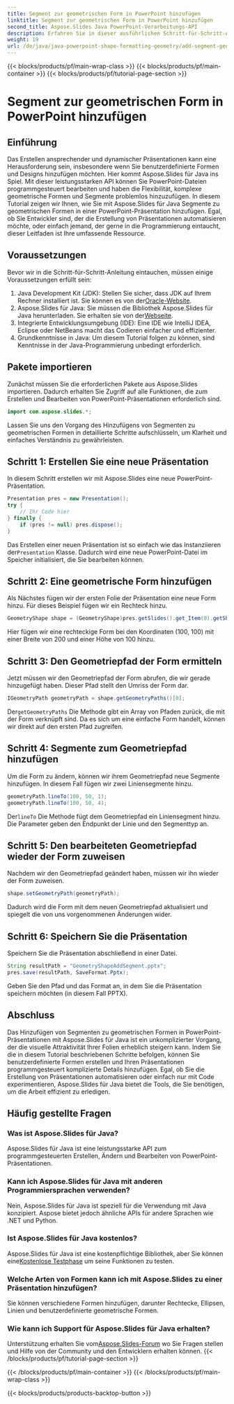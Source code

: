 ```yaml
---
title: Segment zur geometrischen Form in PowerPoint hinzufügen
linktitle: Segment zur geometrischen Form in PowerPoint hinzufügen
second_title: Aspose.Slides Java PowerPoint-Verarbeitungs-API
description: Erfahren Sie in dieser ausführlichen Schritt-für-Schritt-Anleitung, wie Sie mit Aspose.Slides für Java Segmente zu geometrischen Formen in PowerPoint-Präsentationen hinzufügen.
weight: 19
url: /de/java/java-powerpoint-shape-formatting-geometry/add-segment-geometry-shape-powerpoint/
---
```


{{< blocks/products/pf/main-wrap-class >}}
{{< blocks/products/pf/main-container >}}
{{< blocks/products/pf/tutorial-page-section >}}

# Segment zur geometrischen Form in PowerPoint hinzufügen

## Einführung
Das Erstellen ansprechender und dynamischer Präsentationen kann eine Herausforderung sein, insbesondere wenn Sie benutzerdefinierte Formen und Designs hinzufügen möchten. Hier kommt Aspose.Slides für Java ins Spiel. Mit dieser leistungsstarken API können Sie PowerPoint-Dateien programmgesteuert bearbeiten und haben die Flexibilität, komplexe geometrische Formen und Segmente problemlos hinzuzufügen. In diesem Tutorial zeigen wir Ihnen, wie Sie mit Aspose.Slides für Java Segmente zu geometrischen Formen in einer PowerPoint-Präsentation hinzufügen. Egal, ob Sie Entwickler sind, der die Erstellung von Präsentationen automatisieren möchte, oder einfach jemand, der gerne in die Programmierung eintaucht, dieser Leitfaden ist Ihre umfassende Ressource.
## Voraussetzungen
Bevor wir in die Schritt-für-Schritt-Anleitung eintauchen, müssen einige Voraussetzungen erfüllt sein:
1.  Java Development Kit (JDK): Stellen Sie sicher, dass JDK auf Ihrem Rechner installiert ist. Sie können es von der[Oracle-Website](https://www.oracle.com/java/technologies/javase-downloads.html).
2.  Aspose.Slides für Java: Sie müssen die Bibliothek Aspose.Slides für Java herunterladen. Sie erhalten sie von der[Webseite](https://releases.aspose.com/slides/java/).
3. Integrierte Entwicklungsumgebung (IDE): Eine IDE wie IntelliJ IDEA, Eclipse oder NetBeans macht das Codieren einfacher und effizienter.
4. Grundkenntnisse in Java: Um diesem Tutorial folgen zu können, sind Kenntnisse in der Java-Programmierung unbedingt erforderlich.
## Pakete importieren
Zunächst müssen Sie die erforderlichen Pakete aus Aspose.Slides importieren. Dadurch erhalten Sie Zugriff auf alle Funktionen, die zum Erstellen und Bearbeiten von PowerPoint-Präsentationen erforderlich sind.
```java
import com.aspose.slides.*;

```
Lassen Sie uns den Vorgang des Hinzufügens von Segmenten zu geometrischen Formen in detaillierte Schritte aufschlüsseln, um Klarheit und einfaches Verständnis zu gewährleisten.
## Schritt 1: Erstellen Sie eine neue Präsentation
In diesem Schritt erstellen wir mit Aspose.Slides eine neue PowerPoint-Präsentation.
```java
Presentation pres = new Presentation();
try {
    // Ihr Code hier
} finally {
    if (pres != null) pres.dispose();
}
```
 Das Erstellen einer neuen Präsentation ist so einfach wie das Instanziieren der`Presentation` Klasse. Dadurch wird eine neue PowerPoint-Datei im Speicher initialisiert, die Sie bearbeiten können.
## Schritt 2: Eine geometrische Form hinzufügen
Als Nächstes fügen wir der ersten Folie der Präsentation eine neue Form hinzu. Für dieses Beispiel fügen wir ein Rechteck hinzu.
```java
GeometryShape shape = (GeometryShape)pres.getSlides().get_Item(0).getShapes().addAutoShape(ShapeType.Rectangle, 100, 100, 200, 100);
```
Hier fügen wir eine rechteckige Form bei den Koordinaten (100, 100) mit einer Breite von 200 und einer Höhe von 100 hinzu.
## Schritt 3: Den Geometriepfad der Form ermitteln
Jetzt müssen wir den Geometriepfad der Form abrufen, die wir gerade hinzugefügt haben. Dieser Pfad stellt den Umriss der Form dar.
```java
IGeometryPath geometryPath = shape.getGeometryPaths()[0];
```
 Der`getGeometryPaths` Die Methode gibt ein Array von Pfaden zurück, die mit der Form verknüpft sind. Da es sich um eine einfache Form handelt, können wir direkt auf den ersten Pfad zugreifen.
## Schritt 4: Segmente zum Geometriepfad hinzufügen
Um die Form zu ändern, können wir ihrem Geometriepfad neue Segmente hinzufügen. In diesem Fall fügen wir zwei Liniensegmente hinzu.
```java
geometryPath.lineTo(100, 50, 1);
geometryPath.lineTo(100, 50, 4);
```
 Der`lineTo` Die Methode fügt dem Geometriepfad ein Liniensegment hinzu. Die Parameter geben den Endpunkt der Linie und den Segmenttyp an.
## Schritt 5: Den bearbeiteten Geometriepfad wieder der Form zuweisen
Nachdem wir den Geometriepfad geändert haben, müssen wir ihn wieder der Form zuweisen.
```java
shape.setGeometryPath(geometryPath);
```
Dadurch wird die Form mit dem neuen Geometriepfad aktualisiert und spiegelt die von uns vorgenommenen Änderungen wider.
## Schritt 6: Speichern Sie die Präsentation
Speichern Sie die Präsentation abschließend in einer Datei.
```java
String resultPath = "GeometryShapeAddSegment.pptx";
pres.save(resultPath, SaveFormat.Pptx);
```
Geben Sie den Pfad und das Format an, in dem Sie die Präsentation speichern möchten (in diesem Fall PPTX).
## Abschluss
Das Hinzufügen von Segmenten zu geometrischen Formen in PowerPoint-Präsentationen mit Aspose.Slides für Java ist ein unkomplizierter Vorgang, der die visuelle Attraktivität Ihrer Folien erheblich steigern kann. Indem Sie die in diesem Tutorial beschriebenen Schritte befolgen, können Sie benutzerdefinierte Formen erstellen und Ihren Präsentationen programmgesteuert komplizierte Details hinzufügen. Egal, ob Sie die Erstellung von Präsentationen automatisieren oder einfach nur mit Code experimentieren, Aspose.Slides für Java bietet die Tools, die Sie benötigen, um die Arbeit effizient zu erledigen.
## Häufig gestellte Fragen
### Was ist Aspose.Slides für Java?
Aspose.Slides für Java ist eine leistungsstarke API zum programmgesteuerten Erstellen, Ändern und Bearbeiten von PowerPoint-Präsentationen.
### Kann ich Aspose.Slides für Java mit anderen Programmiersprachen verwenden?
Nein, Aspose.Slides für Java ist speziell für die Verwendung mit Java konzipiert. Aspose bietet jedoch ähnliche APIs für andere Sprachen wie .NET und Python.
### Ist Aspose.Slides für Java kostenlos?
 Aspose.Slides für Java ist eine kostenpflichtige Bibliothek, aber Sie können eine[Kostenlose Testphase](https://releases.aspose.com/) um seine Funktionen zu testen.
### Welche Arten von Formen kann ich mit Aspose.Slides zu einer Präsentation hinzufügen?
Sie können verschiedene Formen hinzufügen, darunter Rechtecke, Ellipsen, Linien und benutzerdefinierte geometrische Formen.
### Wie kann ich Support für Aspose.Slides für Java erhalten?
 Unterstützung erhalten Sie vom[Aspose.Slides-Forum](https://forum.aspose.com/c/slides/11) wo Sie Fragen stellen und Hilfe von der Community und den Entwicklern erhalten können.
{{< /blocks/products/pf/tutorial-page-section >}}

{{< /blocks/products/pf/main-container >}}
{{< /blocks/products/pf/main-wrap-class >}}

{{< blocks/products/products-backtop-button >}}
